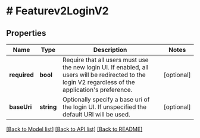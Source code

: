 # # Featurev2LoginV2

## Properties

Name | Type | Description | Notes
------------ | ------------- | ------------- | -------------
**required** | **bool** | Require that all users must use the new login UI. If enabled, all users will be redirected to the login V2 regardless of the application&#39;s preference. | [optional]
**baseUri** | **string** | Optionally specify a base uri of the login UI. If unspecified the default URI will be used. | [optional]

[[Back to Model list]](../../README.md#models) [[Back to API list]](../../README.md#endpoints) [[Back to README]](../../README.md)
